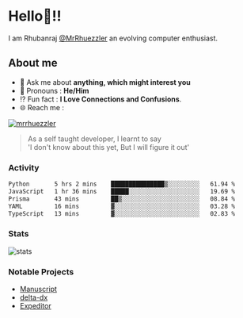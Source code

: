 
  
  
# Hello:wave:!!
I am Rhubanraj [@MrRhuezzler](https://github.com/MrRhuezzler) an evolving computer enthusiast.

## About me
<!-- - :sparkles: I'm currently working on [**de-viz**](https://github.com/MrRhuezzler/de-viz) -->
<!-- - :sparkles: Previously worked in [**Journal Management System**](https://manuscript.psgtech.ac.in) -->
<!-- - :book: I'm currently learning **Microservices Architecture** -->
- :speech_balloon: Ask me about **anything, which might interest you**
- :man: Pronouns : **He/Him**
- :interrobang: Fun fact : **I Love Connections and Confusions**.
- :globe_with_meridians: Reach me :  
  
[![mrrhuezzler](https://img.shields.io/badge/LinkedIn-0077B5?style=for-the-badge&logo=linkedin&logoColor=white)](https://www.linkedin.com/in/mrrhuezzler/)
<!--
### Interesting things, I found :bangbang:
-->
<!--
## Skills

## Drop a, Hi !
-->

<!-- 
Quotes
>  Always we overestimate the amount of work we can do in a day,  
>  and underestimate the amount we can do in our lifetime.
-->

> As a self taught developer, I learnt to say  
> 'I don't know about this yet, But I will figure it out'

### Activity
<!--START_SECTION:waka-->

```txt
Python       5 hrs 2 mins    ███████████████▒░░░░░░░░░   61.94 %
JavaScript   1 hr 36 mins    █████░░░░░░░░░░░░░░░░░░░░   19.69 %
Prisma       43 mins         ██▒░░░░░░░░░░░░░░░░░░░░░░   08.84 %
YAML         16 mins         ▓░░░░░░░░░░░░░░░░░░░░░░░░   03.28 %
TypeScript   13 mins         ▓░░░░░░░░░░░░░░░░░░░░░░░░   02.83 %
```

<!--END_SECTION:waka-->

### Stats
![stats](https://github-readme-streak-stats.herokuapp.com/?user=MrRhuezzler)

### Notable Projects
- [Manuscript](https:://manuscript.psgtech.ac.in)
- [delta-dx](https://www.github.com/MrRhuezzler/delta-dx)
- [Expeditor](https://github.com/MrRhuezzler/expediter)
